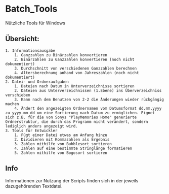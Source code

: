 ﻿# Batch_Tools
Nützliche Tools für Windows

## Übersicht:
	1. Informationsausgabe
		1. Ganzzahlen zu Binärzahlen konvertieren
		2. Binärzahlen zu Ganzzahlen konvertieren (noch nicht dokumentiert)
		3. Durchschnitt von verschiedenen Ganzzahlen berechnen
		4. Altersberechnung anhand von Jahreszahlen (noch nicht dokumentiert)
	2. Datei- und Ordneraufgaben
		1. Dateien nach Datum in Unterverzeichnisse sortieren
		2. Dateien aus Unterverzeichnissen (1.Ebene) ins Überverzeichniss verschieben
		3. Kann nach dem Benutzen von 2-2 die Änderungen wieder rückgängig machen
		4. Ändert den angezeigten Ordnernamen vom Datumsformat dd.mm.yyyy zu yyyy-mm-dd um eine Sortierung nach Datum zu ermöglichen. Eignet sich z.B. für die von Sonys "PlayMemories Home" generierte Ordnerstruktur, die durch das Programm nicht verändert, sondern lediglich anders angezeigt wird.
	3. Tools für Entwickler
		1. Fügt einer Datei etwas am Anfang hinzu
		2. Dividieren mit Kommazahlen als Ergebnis
		3. Zahlen mithilfe von Bubblesort sortieren
		4. Zahlen auf eine bestimmte Stringlänge formatieren
		5. Zahlen mithilfe von Bogosort sortieren
		
## Info
Informationen zur Nutzung der Scripts finden sich in der jeweils dazugehörenden Textdatei.
